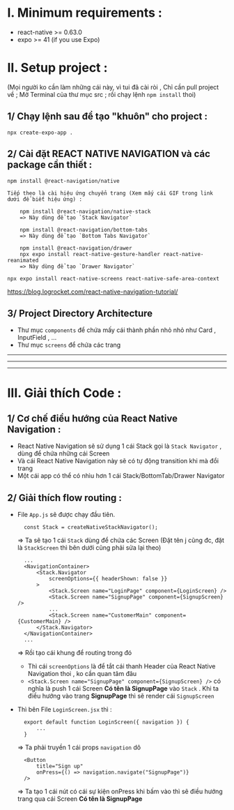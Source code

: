 # I. Minimum requirements :
- react-native >= 0.63.0
- expo >= 41 (if you use Expo)

# II. Setup project : 
(Mọi người ko cần làm những cái này, vì tui đã cài ròi , Chỉ cần pull project về ; Mở Terminal của thư mục src ; rồi chạy lệnh `npm install` thoi)
## 1/ Chạy lệnh sau để tạo "khuôn" cho project :

    npx create-expo-app .

## 2/ Cài đặt REACT NATIVE NAVIGATION và các package cần thiết :

    npm install @react-navigation/native 
    
    Tiếp theo là cài hiệu ứng chuyển trang (Xem mấy cái GIF trong link dưới để biết hiệu ứng) :

        npm install @react-navigation/native-stack
        => Này dùng để tạo `Stack Navigator`

        npm install @react-navigation/bottom-tabs
        => Này dùng để tạo `Bottom Tabs Navigator`

        npm install @react-navigation/drawer
        npx expo install react-native-gesture-handler react-native-reanimated
        => Này dùng để tạo `Drawer Navigator`

    npx expo install react-native-screens react-native-safe-area-context

https://blog.logrocket.com/react-native-navigation-tutorial/

## 3/ Project Directory Architecture
- Thư mục `components` để chứa mấy cái thành phần nhỏ nhỏ như Card , InputField , ...
- Thư mục `screens` để chứa các trang

---
---
---

# III. Giải thích Code :
## 1/ Cơ chế điều hướng của React Native Navigation :
- React Native Navigation sẽ sử dụng 1 cái Stack gọi là `Stack Navigator` , dùng để chứa những cái Screen
- Và cái React Native Navigation này sẽ có tự động transition khi mà đổi trang
- Một cái app có thể có nhìu hơn 1 cái Stack/BottomTab/Drawer Navigator


## 2/ Giải thích flow routing :
- File `App.js` sẽ được chạy đầu tiên.

        const Stack = createNativeStackNavigator();
    
    => Ta sẽ tạo 1 cái `Stack` dùng để chứa các Screen (Đặt tên j cũng đc, đặt là `StackScreen` thì bên dưới cũng phải sửa lại theo)
    
        ...
        <NavigationContainer>
			<Stack.Navigator
				screenOptions={{ headerShown: false }}
			>
				<Stack.Screen name="LoginPage" component={LoginScreen} />
				<Stack.Screen name="SignupPage" component={SignupScreen} />
				...
				<Stack.Screen name="CustomerMain" component={CustomerMain} />
			</Stack.Navigator>
		</NavigationContainer>
        ...
    
    => Rồi tạo cái khung <NavigationContainer> để routing trong đó
    
    + Thì cái `screenOptions` là để tắt cái thanh Header của React Native Navigation thoi , ko cần quan tâm đâu
    +  `<Stack.Screen name="SignupPage" component={SignupScreen} />` có nghĩa là push 1 cái Screen **Có tên là SignupPage** vào `Stack` . Khi ta điều hướng vào trang **SignupPage** thì sẽ render cái `SignupScreen`

- Thì bên File `LoginScreen.jsx` thì :

        export default function LoginScreen({ navigation }) {
            ...
        }

    => Ta phải truyền 1 cái props `navigation` dô

        <Button
            title="Sign up"
            onPress={() => navigation.navigate("SignupPage")}
        />

    => Ta tạo 1 cái nút có cái sự kiện onPress khi bấm vào thì sẽ điều hướng trang qua cái Screen **Có tên là SignupPage**

